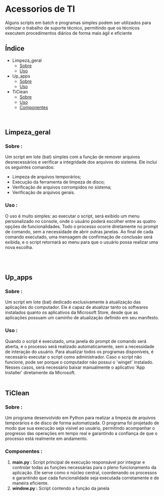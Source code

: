 # Acessorios de TI
Alguns scripts em batch e programas simples podem ser utilizados para otimizar o trabalho de suporte técnico, permitindo que os técnicos executem procedimentos diários de forma mais ágil e eficiente 

## Índice

- Limpeza_geral
    - [Sobre](#sobre-)
    - [Uso](#uso-)
- Up_apps
    - [Sobre](#sobre--1)
    - [Uso](#uso--1)
- TiClean
    - [Sobre](#sobe--2)
    - [Uso](#uso--2)
    - [Componentes](#componentes-)

<br>

## Limpeza_geral 

### Sobre :
Um script em lote (bat) simples com a função de remover arquivos desnecessários e verificar a integridade dos arquivos do sistema. Ele inclui os seguintes comandos:
- Limpeza de arquivos temporários;
- Execução da ferramenta de limpeza de disco;
- Verificação de arquivos corrompidos no sistema;
- Verificação de arquivos gerais.

### Uso :
O uso é muito simples: ao executar o script, será exibido um menu personalizado no console, onde o usuário poderá escolher entre as quatro opções de funcionalidades. Todo o processo ocorre diretamente no prompt de comando, sem a necessidade de abrir outras janelas. Ao final de cada comando executado, uma mensagem de confirmação de conclusão será exibida, e o script retornará ao menu para que o usuário possa realizar uma nova escolha.

<br><br>

## Up_apps

### Sobre :
Um script em lote (bat) dedicado exclusivamente à atualização das aplicações do computador. Ele é capaz de atualizar tanto os softwares instalados quanto os aplicativos da Microsoft Store, desde que as aplicações possuam um caminho de atualização definido em seu manifesto.

### Uso :
Quando o script é executado, uma janela do prompt de comando será aberta, e o processo será realizado automaticamente, sem a necessidade de interação do usuário. Para atualizar todos os programas disponíveis, é necessário executar o script como administrador. Caso o script não funcione, pode ser porque o computador não possui o 'winget' instalado. Nesses casos, será necessário baixar manualmente o aplicativo 'App Installer' diretamente da Microsoft.
<br><br>

## TiClean

### Sobre :
Um programa desenvolvido em Python para realizar a limpeza de arquivos temporários e de disco de forma automatizada. O programa foi projetado de modo que sua execução seja visível ao usuário, permitindo acompanhar o progresso das operações em tempo real e garantindo a confiança de que o processo está realmente em andamento.

### Componentes :
1. **main.py :**
Script principal de execução responsável por integrar e controlar todas as funções necessárias para o pleno funcionamento da aplicação. Ele serve como o núcleo central, coordenando os processos e garantindo que cada funcionalidade seja executada corretamente e de maneira eficiente.
2. **window.py :**
Script contendo a função da janela  